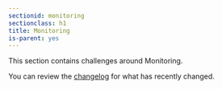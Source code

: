 ```yaml
---
sectionid: monitoring
sectionclass: h1
title: Monitoring
is-parent: yes
---
```


This section contains challenges around Monitoring.


You can review the [changelog](#changelog) for what has recently changed.
